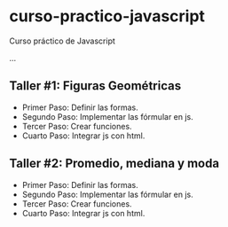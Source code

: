 # curso-practico-javascript
Curso práctico de Javascript

...

## Taller #1: Figuras Geométricas
- Primer Paso: Definir las formas. 
- Segundo Paso: Implementar las fórmular en js.
- Tercer Paso: Crear funciones.
- Cuarto Paso: Integrar js con html.

## Taller #2: Promedio, mediana y moda
- Primer Paso: Definir las formas. 
- Segundo Paso: Implementar las fórmular en js.
- Tercer Paso: Crear funciones.
- Cuarto Paso: Integrar js con html.
